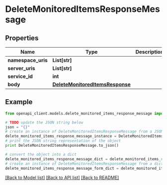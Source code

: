 # DeleteMonitoredItemsResponseMessage


## Properties
Name | Type | Description | Notes
------------ | ------------- | ------------- | -------------
**namespace_uris** | **List[str]** |  | [optional] 
**server_uris** | **List[str]** |  | [optional] 
**service_id** | **int** |  | [optional] 
**body** | [**DeleteMonitoredItemsResponse**](DeleteMonitoredItemsResponse.md) |  | [optional] 

## Example

```python
from openapi_client.models.delete_monitored_items_response_message import DeleteMonitoredItemsResponseMessage

# TODO update the JSON string below
json = "{}"
# create an instance of DeleteMonitoredItemsResponseMessage from a JSON string
delete_monitored_items_response_message_instance = DeleteMonitoredItemsResponseMessage.from_json(json)
# print the JSON string representation of the object
print DeleteMonitoredItemsResponseMessage.to_json()

# convert the object into a dict
delete_monitored_items_response_message_dict = delete_monitored_items_response_message_instance.to_dict()
# create an instance of DeleteMonitoredItemsResponseMessage from a dict
delete_monitored_items_response_message_form_dict = delete_monitored_items_response_message.from_dict(delete_monitored_items_response_message_dict)
```
[[Back to Model list]](../README.md#documentation-for-models) [[Back to API list]](../README.md#documentation-for-api-endpoints) [[Back to README]](../README.md)


